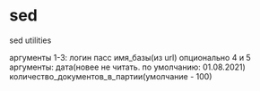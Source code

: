 # sed
sed utilities

аргументы 1-3: 
  логин 
  пасс 
  имя_базы(из url)
опционально 4 и 5 аргументы: 
  дата(новее не читать. по умолчанию: 01.08.2021)
  количество_документов_в_партии(умолчание - 100)

